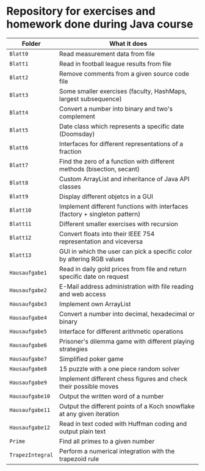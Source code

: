 # Repository for exercises and homework done during Java course

| Folder           | What it does                                                                |
| ---------------- | --------------------------------------------------------------------------- |
| `Blatt0`         | Read measurement data from file                                             |
| `Blatt1`         | Read in football league results from file                                   |
| `Blatt2`         | Remove comments from a given source code file                               |
| `Blatt3`         | Some smaller exercises (faculty, HashMaps, largest subsequence)             |
| `Blatt4`         | Convert a number into binary and two's complement                           |
| `Blatt5`         | Date class which represents a specific date (Doomsday)                      |
| `Blatt6`         | Interfaces for different representations of a fraction                      |
| `Blatt7`         | Find the zero of a function with different methods (bisection, secant)      |
| `Blatt8`         | Custom ArrayList and inheritance of Java API classes                        |
| `Blatt9`         | Display different objetcs in a GUI                                          |
| `Blatt10`        | Implement different functions with interfaces (factory + singleton pattern) |
| `Blatt11`        | Different smaller exercises with recursion                                  |
| `Blatt12`        | Convert floats into their IEEE 754 representation and viceversa             |
| `Blatt13`        | GUI in which the user can pick a specific color by altering RGB values      |
| `Hausaufgabe1`   | Read in daily gold prices from file and return specific date on request     |
| `Hausaufgabe2`   | E-Mail address administration with file reading and web access              |
| `Hausaufgabe3`   | Implement own ArrayList                                                     |
| `Hausaufgabe4`   | Convert a number into decimal, hexadecimal or binary                        |
| `Hausaufgabe5`   | Interface for different arithmetic operations                               |
| `Hausaufgabe6`   | Prisoner's dilemma game with different playing strategies                   |
| `Hausaufgabe7`   | Simplified poker game                                                       |
| `Hausaufgabe8`   | 15 puzzle with a one piece random solver                                    |
| `Hausaufgabe9`   | Implement different chess figures and check their possible moves            |
| `Hausaufgabe10`  | Output the written word of a number                                         |
| `Hausaufgabe11`  | Output the different points of a Koch snowflake at any given iteration      |
| `Hausaufgabe12`  | Read in text coded with Huffman coding and output plain text                |
| `Prime`          | Find all primes to a given number                                           |
| `TrapezIntegral` | Perform a numerical integration with the trapezoid rule                     |
